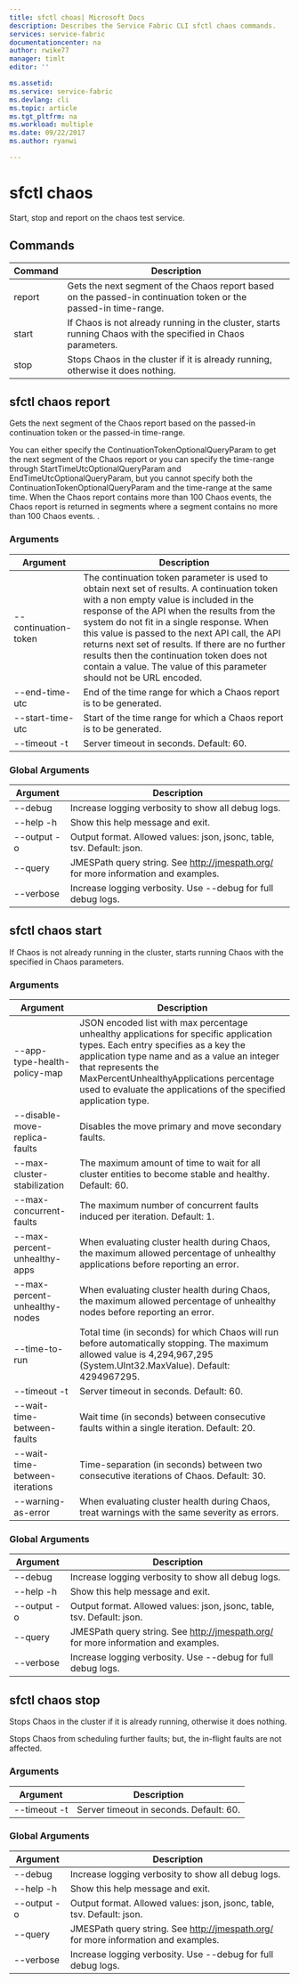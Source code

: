 ```yaml
---
title: sfctl choas| Microsoft Docs
description: Describes the Service Fabric CLI sfctl chaos commands.
services: service-fabric
documentationcenter: na
author: rwike77
manager: timlt
editor: ''

ms.assetid: 
ms.service: service-fabric
ms.devlang: cli
ms.topic: article
ms.tgt_pltfrm: na
ms.workload: multiple
ms.date: 09/22/2017
ms.author: ryanwi

---
```

# sfctl chaos
Start, stop and report on the chaos test service.

## Commands

|Command|Description|
| --- | --- |
|    report| Gets the next segment of the Chaos report based on the passed-in continuation token or the passed-in time-range.|
|    start | If Chaos is not already running in the cluster, starts running Chaos with the specified in Chaos parameters.|
|    stop  | Stops Chaos in the cluster if it is already running, otherwise it does nothing.|


## sfctl chaos report
Gets the next segment of the Chaos report based on the passed-in
    continuation token or the passed-in time-range.

You can either specify the ContinuationTokenOptionalQueryParam to get the next segment of the Chaos report or you can specify the time-range through StartTimeUtcOptionalQueryParam and EndTimeUtcOptionalQueryParam, but you cannot specify both the ContinuationTokenOptionalQueryParam and the time-range at the same time. When the Chaos report contains more than 100 Chaos events, the Chaos report is returned in segments where a segment contains no more than 100 Chaos events. .

### Arguments

|Argument|Description|
| --- | --- |
| --continuation-token| The continuation token parameter is used to obtain next set of results. A continuation token with a non empty value is included in the response of the API when the results from the system do not fit in a single response. When this value is passed to the next API call, the API returns next set of results. If there are no further results then the continuation token does not contain a value. The value of this parameter should not be URL encoded.|
| --end-time-utc   | End of the time range for which a Chaos report is to be generated.|
| --start-time-utc | Start of the time range for which a Chaos report is to be generated.|
| --timeout -t     | Server timeout in seconds.  Default: 60.|

### Global Arguments

|Argument|Description|
| --- | --- |
| --debug          | Increase logging verbosity to show all debug logs.|
| --help -h        | Show this help message and exit.|
| --output -o      | Output format.  Allowed values: json, jsonc, table, tsv.  Default: json.|
| --query          | JMESPath query string. See http://jmespath.org/ for more information and examples.|
| --verbose        | Increase logging verbosity. Use --debug for full debug logs.|

## sfctl chaos start
If Chaos is not already running in the cluster, starts running Chaos with the
    specified in Chaos parameters.

### Arguments

|Argument|Description|
| --- | --- |
| --app-type-health-policy-map  | JSON encoded list with max percentage unhealthy applications for           specific application types. Each entry specifies as a key the           application type name and as  a value an integer that represents           the MaxPercentUnhealthyApplications percentage used to evaluate           the applications of the specified application type.|
| --disable-move-replica-faults | Disables the move primary and move secondary faults.|
| --max-cluster-stabilization| The maximum amount of time to wait for all cluster entities to           become stable and healthy.  Default: 60.|
| --max-concurrent-faults    | The maximum number of concurrent faults induced per iteration.           Default: 1.|
| --max-percent-unhealthy-apps  | When evaluating cluster health during Chaos, the maximum allowed           percentage of unhealthy applications before reporting an error.|
| --max-percent-unhealthy-nodes | When evaluating cluster health during Chaos, the maximum allowed           percentage of unhealthy nodes before reporting an error.|
| --time-to-run              | Total time (in seconds) for which Chaos will run before           automatically stopping. The maximum allowed value is           4,294,967,295 (System.UInt32.MaxValue).  Default: 4294967295.|
| --timeout -t               | Server timeout in seconds.  Default: 60.|
| --wait-time-between-faults | Wait time (in seconds) between consecutive faults within a           single iteration.  Default: 20.|
| --wait-time-between-iterations| Time-separation (in seconds) between two consecutive iterations           of Chaos.  Default: 30.|
| --warning-as-error         | When evaluating cluster health during Chaos, treat warnings with           the same severity as errors.|

### Global Arguments

|Argument|Description|
| --- | --- |
| --debug                    | Increase logging verbosity to show all debug logs.|
| --help -h                  | Show this help message and exit.|
| --output -o                | Output format.  Allowed values: json, jsonc, table, tsv.           Default: json.|
| --query                    | JMESPath query string. See http://jmespath.org/ for more           information and examples.|
| --verbose                  | Increase logging verbosity. Use --debug for full debug logs.|

## sfctl chaos stop
Stops Chaos in the cluster if it is already running, otherwise it does nothing.

Stops Chaos from scheduling further faults; but, the in-flight faults are not affected.

### Arguments

|Argument|Description|
| --- | --- |
| --timeout -t| Server timeout in seconds.  Default: 60.|

### Global Arguments

|Argument|Description|
| --- | --- |
| --debug  | Increase logging verbosity to show all debug logs.|
| --help -h| Show this help message and exit.|
| --output -o | Output format.  Allowed values: json, jsonc, table, tsv.  Default: json.|
| --query  | JMESPath query string. See http://jmespath.org/ for more information and examples.|
| --verbose| Increase logging verbosity. Use --debug for full debug logs.|
